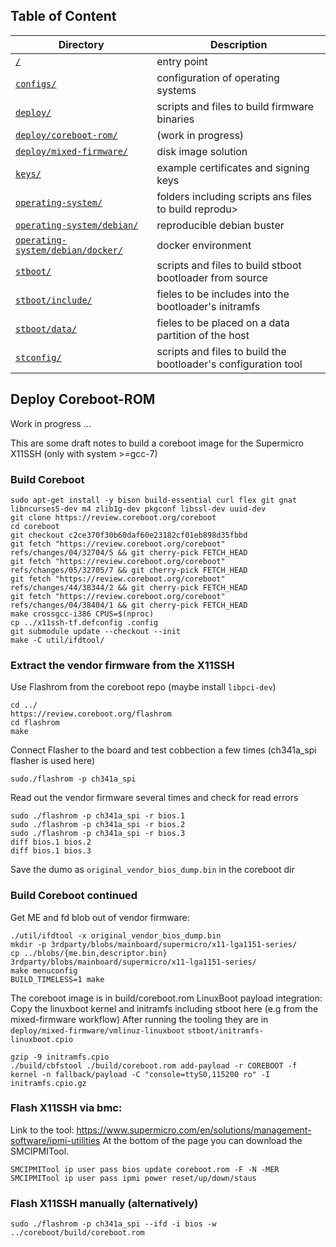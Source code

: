 ## Table of Content

| Directory                                                                                                 | Description                                                    |
| --------------------------------------------------------------------------------------------------------- | -------------------------------------------------------------- |
| [`/`](../../#scripts)                                                                                     | entry point                                                    |
| [`configs/`](../../configs/#configs)                                                                      | configuration of operating systems                             |
| [`deploy/`](../#deploy)                                                                                   | scripts and files to build firmware binaries                   |
| [`deploy/coreboot-rom/`](#deploy-coreboot-rom)                                                            | (work in progress)                                             |
| [`deploy/mixed-firmware/`](../mixed-firmware/#deploy-mixed-firmware)                                      | disk image solution                                            |
| [`keys/`](../../keys/#keys)                                                                               | example certificates and signing keys                          |
| [`operating-system/`](../../operating-system/#operating-system)                                           | folders including scripts ans files to build reprodu>          |
| [`operating-system/debian/`](../../operating-system/debian/#operating-system-debian)                      | reproducible debian buster                                     |
| [`operating-system/debian/docker/`](../../operating-system/debian/docker/#operating-system-debian-docker) | docker environment                                             |
| [`stboot/`](../../stboot/#stboot)                                                                         | scripts and files to build stboot bootloader from source       |
| [`stboot/include/`](../../stboot/include/#stboot-include)                                                 | fieles to be includes into the bootloader's initramfs          |
| [`stboot/data/`](../../stboot/data/#stboot-data)                                                          | fieles to be placed on a data partition of the host            |
| [`stconfig/`](../../stconfig/#stconfig)                                                                   | scripts and files to build the bootloader's configuration tool |

## Deploy Coreboot-ROM

Work in progress ...

This are some draft notes to build a coreboot image for the Supermicro X11SSH (only with system >=gcc-7)

### Build Coreboot

```
sudo apt-get install -y bison build-essential curl flex git gnat libncurses5-dev m4 zlib1g-dev pkgconf libssl-dev uuid-dev
git clone https://review.coreboot.org/coreboot
cd coreboot
git checkout c2ce370f30b60daf60e23182cf01eb898d35fbbd
git fetch "https://review.coreboot.org/coreboot" refs/changes/04/32704/5 && git cherry-pick FETCH_HEAD
git fetch "https://review.coreboot.org/coreboot" refs/changes/05/32705/7 && git cherry-pick FETCH_HEAD
git fetch "https://review.coreboot.org/coreboot" refs/changes/44/38344/2 && git cherry-pick FETCH_HEAD
git fetch "https://review.coreboot.org/coreboot" refs/changes/04/38404/1 && git cherry-pick FETCH_HEAD
make crossgcc-i386 CPUS=$(nproc)
cp ../x11ssh-tf.defconfig .config
git submodule update --checkout --init
make -C util/ifdtool/
```

### Extract the vendor firmware from the X11SSH

Use Flashrom from the coreboot repo (maybe install `libpci-dev`)

```
cd ../
https://review.coreboot.org/flashrom
cd flashrom
make
```

Connect Flasher to the board and test cobbection a few times (ch341a_spi flasher is used here)

```
sudo./flashrom -p ch341a_spi
```

Read out the vendor firmware several times and check for read errors

```
sudo ./flashrom -p ch341a_spi -r bios.1
sudo ./flashrom -p ch341a_spi -r bios.2
sudo ./flashrom -p ch341a_spi -r bios.3
diff bios.1 bios.2
diff bios.1 bios.3
```

Save the dumo as `original_vendor_bios_dump.bin` in the coreboot dir

### Build Coreboot continued

Get ME and fd blob out of vendor firmware:

```
./util/ifdtool -x original_vendor_bios_dump.bin
mkdir -p 3rdparty/blobs/mainboard/supermicro/x11-lga1151-series/
cp ../blobs/{me.bin,descriptor.bin} 3rdparty/blobs/mainboard/supermicro/x11-lga1151-series/
make menuconfig
BUILD_TIMELESS=1 make
```

The coreboot image is in build/coreboot.rom
LinuxBoot payload integration:
Copy the linuxboot kernel and initramfs including stboot here (e.g from the mixed-firmware workflow)
After running the tooling they are in
`deploy/mixed-firmware/vmlinuz-linuxboot`
`stboot/initramfs-linuxboot.cpio`

```
gzip -9 initramfs.cpio
./build/cbfstool ./build/coreboot.rom add-payload -r COREBOOT -f kernel -n fallback/payload -C "console=ttyS0,115200 ro" -I initramfs.cpio.gz
```

### Flash X11SSH via bmc:

Link to the tool: https://www.supermicro.com/en/solutions/management-software/ipmi-utilities
At the bottom of the page you can download the SMCIPMITool.

```
SMCIPMITool ip user pass bios update coreboot.rom -F -N -MER
SMCIPMITool ip user pass ipmi power reset/up/down/staus
```

### Flash X11SSH manually (alternatively)

```
sudo ./flashrom -p ch341a_spi --ifd -i bios -w ../coreboot/build/coreboot.rom
```
